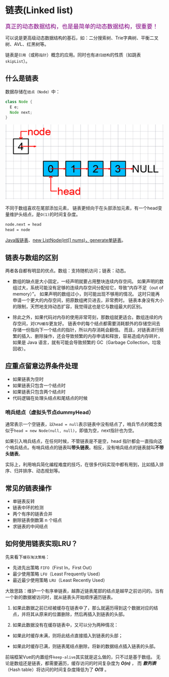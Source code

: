 # 链表(Linked list)

<font color=purple size=4>真正的动态数据结构，也是最简单的动态数据结构，很重要！</font>

可以说是更高级动态数据结构的基石，如：二分搜索树、Trie字典树、平衡二叉树、AVL、红黑树等。

链表是`引用`（或称`指针`）概念的应用。同时也有`递归结构`的性质（如跳表`skipList`）。

## 什么是链表

数据存储在`结点（Node）`中：

```java
class Node {
  E e;
  Node next;
}
```

![链表示意图](../../.imgs/linked_list.png)

不同于数组喜欢在尾部添加元素，
链表更倾向于在头部添加元素，有一个head变量维护头结点，是`O(1)`的时间复杂度。

```md
node.next = head
head = node
```

[Java版链表](https://github.com/vfa25/dataStructure-algorithm/blob/master/datastructure/src/linkedlist/LinkedList.java)、[new ListNode(int[] nums)，generate单链表](https://github.com/vfa25/dataStructure-algorithm/blob/master/datastructure/src/linkedlist/ListNode.java)。

## 链表与数组的区别

两者各自都有明显的优点。数组：支持随机访问；链表：动态。

- 数组的缺点是大小固定，一经声明就要占用整块连续内存空间。
如果声明的数组过大，系统可能没有足够的连续内存空间分配给它，导致“内存不足（out of memory）”。
如果声明的数组过小，则可能出现不够用的情况。
这时只能再申请一个更大的内存空间，把原数组拷贝进去，非常费时。
链表本身没有大小的限制，天然地支持动态扩容，我觉得这也是它与数组最大的区别。

- 除此之外，如果代码对内存的使用非常苛刻，那数组就更适合。数组连续的内存空间，对`CPU缓存`更友好。
链表中的每个结点都需要消耗额外的存储空间去存储一份指向下一个结点的指针，所以内存消耗会翻倍。
而且，对链表进行频繁的插入、删除操作，还会导致频繁的内存申请和释放，容易造成内存碎片，
如果是 Java 语言，就有可能会导致频繁的 GC（Garbage Collection，垃圾回收）。

## 应重点留意边界条件处理

- 如果链表为空时
- 如果链表只包含一个结点时
- 如果链表只包含两个结点时
- 代码逻辑在处理头结点和尾结点的时候

### 哨兵结点（虚拟头节点dummyHead）

通常表示一个空链表，以`head = null`表示链表中没有结点了，哨兵节点的概念类似于`head = new Node(null, null)`，即值为空，next指针也为空。

如果引入哨兵结点，在任何时候，不管链表是不是空，head 指针都会一直指向这个哨兵结点。有哨兵结点的链表叫**带头链表**。相反，没有哨兵结点的链表就叫**不带头链表**。

实际上，利用哨兵简化编程难度的技巧，在很多代码实现中都有用到，比如插入排序、归并排序、动态规划等。

## 常见的链表操作

- 单链表反转
- 链表中环的检测
- 两个有序的链表合并
- 删除链表倒数第 n 个结点
- 求链表的中间结点

## 如何使用链表实现LRU？

先来看下`缓存淘汰策略`：

- 先进先出策略 `FIFO`（First In，First Out）
- 最少使用策略 `LFU`（Least Frequently Used）
- 最近最少使用策略 `LRU`（Least Recently Used）

大致思路：维护一个有序单链表，越靠近链表尾部的结点是越早之前访问的。当有一个新的数据被访问时，就从链表头开始顺序遍历链表。

1. 如果此数据之前已经被缓存在链表中了，那么就遍历得到这个数据对应的结点，并将其从原来的位置删除，然后再插入到链表的头部。

2. 如果此数据没有在缓存链表中，又可以分为两种情况：

  - 如果此时缓存未满，则将此结点直接插入到链表的头部；

  - 如果此时缓存已满，则链表尾结点删除，将新的数据结点插入链表的头部。

前端框架Vue的内置组件`keep-alive`其实就是这么做的，只不过是基于数组。
无论是数组还是链表，都需要遍历，缓存访问的时间复杂度为 ***O(n)*** ，
而 ***散列表***（Hash table）将访问的时间复杂度降低为了 ***O(1)*** 。
